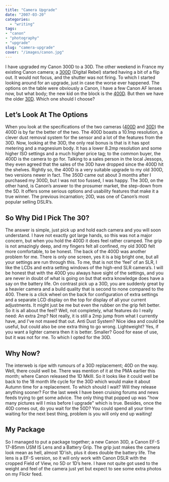 ```yaml
---
title: "Camera Upgrade"
date: "2007-03-20"
categories:
  - "writing"
tags:
- "canon"
- "photography"
- "upgrade"
slug: "camera-upgrade"
cover: "/images/canon.jpg"
---
```


I have upgraded my Canon 300D to a 30D. The other weekend in France my existing Canon camera; a [300D](https://www.canon.co.uk/For_Home/Product_Finder/Cameras/Digital_SLR/EOS_300D/) (Digital Rebel) started having a bit of a flip out. It would not focus, and the shutter was not firing. To which I started looking around for an upgrade, just in case the worse ever happened. The options on the table were obviously a Canon, I have a few Canon AF lenses now, but what body; the new kid on the block is the [400D](https://www.canon.co.uk/For_Home/Product_Finder/Cameras/Digital_SLR/EOS_400D/index.asp). But then we have the older [30D](https://www.canon.co.uk/For_Home/Product_Finder/Cameras/Digital_SLR/eos30d/index.asp). Which one should I choose?

## Let’s Look At The Options

When you look at the specifications of the two cameras ([400D](https://www.dpreview.com/reviews/specs/Canon/canon_eos400d.asp) and [30D](https://www.dpreview.com/reviews/specs/Canon/canon_eos30d.asp)) the 400D is by far the better of the two. The 400D boasts a 10.1mp resolution, a clever dust removal system for the sensor and a lot of the features from the 30D. Now, looking at the 30D, the only real bonus is that is it has spot metering and a magnesium body. It has a lower 8.2mp resolution and some higher ISO settings and a much higher price tag; to the common buyer, the 400D is the camera to go for. Talking to a sales person in the local Jessops, they even agreed that the sales of the 30D have dropped since the 400D hit the shelves. Rightly so, the 400D is a very suitable upgrade to my old 300D, two versions newer in fact. The 350D came out about 3 months after I purchased my 300D, but I was not too fussed, I was happy. The 30D, on the other hand, is Canon’s answer to the prosumer market, the step-down from the 5D. It offers some serious options and usability features that make it a true winner. The previous incarnation; 20D, was one of Canon’s most popular selling DSLR’s.

## So Why Did I Pick The 30?

The answer is simple, just pick up and hold each camera and you will soon understand. I have not exactly got large hands, so this was not a major concern, but when you hold the 400D it does feel rather cramped. The grip is not amazingly deep, and my fingers felt all confined, my old 300D felt more comfortable, to be honest. The back of the 400D was another problem for me. There is only one screen, yes it is a big bright one, but all your settings are run through this. To me, that is not the ‘feel’ of an SLR, I like the LCDs and extra setting windows of the high-end SLR camera’s. I will be honest that with the 400D you always have sight of the settings, and you are never in doubt of what is going on but that extra knowledge does have a say on the battery life. On contrast pick up a 30D, you are suddenly great by a heavier camera and a build quality that is second to none compared to the 400. There is a click wheel on the back for configuration of extra settings and a separate LCD display on the top for display of all your current adjustments. It might just be me but even the rubber on the grip felt better. So it is all about the feel? Well, not completely, what features do I really need: An extra 2mp? Not really, it is still a 2mp jump from what I currently have, and I’ve not maxed that out. Anti Dust System? Nice idea and could be useful, but could also be one extra thing to go wrong. Lightweight? Yes, if you want a lighter camera then it is better. Smaller? Good for ease of use, but it was not for me. To which I opted for the 30D.

## Why Now?

The interweb is ripe with rumours of a 30D replacement; 40D on the way. Well, there could well be. There was mention of it at the PMA earlier this month; where Canon released the 1D MkIII. So it looks like it could well be back to the 18 month life cycle for the 30D which would make it about Autumn time for a replacement. To which should I wait? Will they release anything sooner? For the last week I have been cruising forums and news feeds trying to get some advice. The only thing that popped up was "how many pictures will I miss before I upgrade" which is true. Besides, once the 40D comes out, do you wait for the 50D? You could spend all your time waiting for the next best thing, problem is you will only end up waiting!

## My Package

So I managed to put a package together; a new Canon 30D, a Canon EF-S 17-85mm USM IS Lens and a Battery Grip. The grip just makes the camera look mean as hell, almost 1D'ish, plus it does double the battery life. The lens is a EF-S version, so it will only work with Canon DSLR with the cropped Field of View, no 5D or 1D’s here. I have not quite got used to the weight and feel of the camera just yet but expect to see some extra photos on my Flickr feed.
